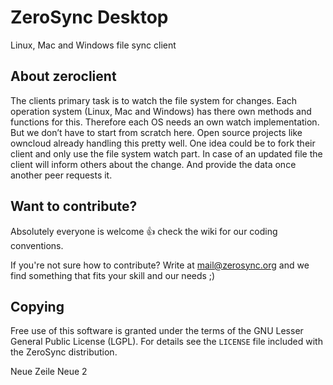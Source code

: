 # ZeroSync Desktop

Linux, Mac and Windows file sync client

## About zeroclient

The clients primary task is to watch the file system for changes. Each operation system (Linux, Mac and Windows) has there own methods and functions for this. Therefore each OS needs an own watch implementation. But we don’t have to start from scratch here. Open source projects like owncloud already handling this pretty well. One idea could be to fork their client and only use the file system watch part. In case of an updated file the client will inform others about the change. And provide the data once another peer requests it.


## Want to contribute?

Absolutely everyone is welcome :+1: check the wiki for our coding conventions.

If you're not sure how to contribute? Write at mail@zerosync.org and we find something that fits your skill and our needs ;)

## Copying

Free use of this software is granted under the terms of the GNU Lesser General
Public License (LGPL). For details see the `LICENSE` file included with the ZeroSync distribution.

Neue Zeile
Neue 2
